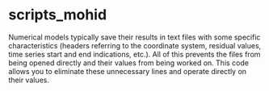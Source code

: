 # scripts_mohid
Numerical models typically save their results in text files with some specific characteristics (headers referring to the coordinate system, residual values, time series start and end indications, etc.). All of this prevents the files from being opened directly and their values from being worked on. This code allows you to eliminate these unnecessary lines and operate directly on their values.
